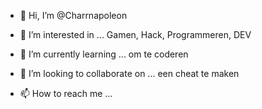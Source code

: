 - 👋 Hi, I’m @Charrnapoleon
- 👀 I’m interested in ...
Gamen, Hack, Programmeren, DEV

- 🌱 I’m currently learning ...
om te coderen 
- 💞️ I’m looking to collaborate on ...
een cheat te maken
- 📫 How to reach me ...

<!---
Charrnapoleon is a ✨ special ✨ repository because its `README.md` (this file) appears on your GitHub profile.
You can click the Preview link to take a look at your changes.
--->
